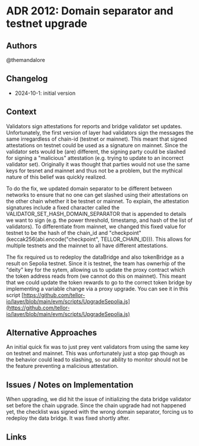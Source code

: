 # ADR 2012: Domain separator and testnet upgrade
## Authors

@themandalore

## Changelog

- 2024-10-1: initial version


## Context

Validators sign attestations for reports and bridge validator set updates.  Unfortunately, the first version of layer had validators sign the messages the same irregardless of chain-id (testnet or mainnet).  This meant that signed attestations on testnet could be used as a signature on mainnet.  Since the validator sets would be (are) different, the signing party could be slashed for signing a "malicious" attestation (e.g. trying to update to an incorrect validator set). Originally it was thought that parties would not use the same keys for tesnet and mainnet and thus not be a problem, but the mythical nature of this belief was quickly realized. 

To do the fix, we updated domain separator to be different between networks to ensure that no one can get slashed using their attestations on the other chain whether it be testnet or mainnet.  To explain, the attestation signatures include a fixed character called the VALIDATOR_SET_HASH_DOMAIN_SEPARATOR that is appended to details we want to sign (e.g. the power threshold, timestamp, and hash of the list of validators).  To differentiate from mainnet, we changed this fixed value for testnet to be the hash of the chain_id and "checkpoint" (keccak256(abi.encode("checkpoint", TELLOR_CHAIN_ID))). This allows for multiple testnets and the mainnet to all have different attestations.  

The fix required us to redeploy the dataBridge and also tokenBridge as a result on Sepolia testnet.  Since it is testnet, the team has ownerhip of the "deity" key for the sytem, allowing us to update the proxy contract which the token address reads from (we cannot do this on mainnet).  This meant that we could update the token rewards to go to the correct token bridge by implementing a variable change via a proxy upgrade.  You can see it in this script [https://github.com/tellor-io/layer/blob/main/evm/scripts/UpgradeSepolia.js](https://github.com/tellor-io/layer/blob/main/evm/scripts/UpgradeSepolia.js)

## Alternative Approaches

An initial quick fix was to just prey vent validators from using the same key on testnet and mainnet.  This was unfortunately just a stop gap though as the behavior could lead to slashing, so our ability to monitor should not be the feature preventing a malicious attestation.  

## Issues / Notes on Implementation

When upgrading, we did hit the issue of initializing the data bridge validator set before the chain upgrade.  Since the chain upgrade had not happened yet, the checklist was signed with the wrong domain separator, forcing us to redeploy the data bridge.  It was fixed shortly after.  

## Links


